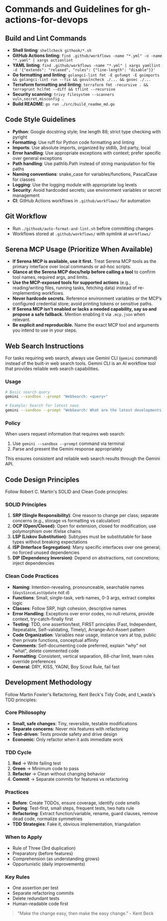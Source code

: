 # Commands and Guidelines for gh-actions-for-devops

## Build and Lint Commands

- **Shell linting**: `shellcheck githook/*.sh`
- **GitHub Actions linting**: `find .github/workflows -name "*.yml" -o -name "*.yaml" | xargs actionlint`
- **YAML linting**: `find .github/workflows -name "*.yml" | xargs yamllint -d '{"extends": "relaxed", "rules": {"line-length": "disable"}}'`
- **Go formatting and linting**: `golangci-lint fmt -E gofumpt -E goimports && golangci-lint run --fix && govulncheck ./... && gosec ./...`
- **Terraform formatting and linting**: `terraform fmt -recursive . && terragrunt hclfmt --diff && tflint --recursive`
- **Security scanning**: `trivy filesystem --scanners vuln,secret,misconfig .`
- **Build README**: `go run ./src/build_readme_md.go`

## Code Style Guidelines

- **Python**: Google docstring style; line length 88; strict type checking with pyright
- **Formatting**: Use ruff for Python code formatting and linting
- **Imports**: Use absolute imports, organized by stdlib, 3rd party, local
- **Error handling**: Use appropriate exceptions with context; prefer specific over general exceptions
- **Path handling**: Use pathlib.Path instead of string manipulation for file paths
- **Naming conventions**: snake_case for variables/functions, PascalCase for classes
- **Logging**: Use the logging module with appropriate log levels
- **Security**: Avoid hardcoded secrets; use environment variables or secret management
- **CI**: GitHub Actions workflows in `.github/workflows/` for automation

## Git Workflow

- Run `./githook/auto-format-and-lint.sh` before committing changes
- Workflows stored at `.github/workflows/` with symlink at `workflows/`

## Serena MCP Usage (Prioritize When Available)

- **If Serena MCP is available, use it first.** Treat Serena MCP tools as the primary interface over local commands or ad-hoc scripts.
- **Glance at the Serena MCP docs/help before calling a tool** to confirm tool names, required args, and limits.
- **Use the MCP-exposed tools for supported actions** (e.g., reading/writing files, running tasks, fetching data) instead of re-implementing workflows.
- **Never hardcode secrets.** Reference environment variables or the MCP’s configured credential store; avoid printing tokens or sensitive paths.
- **If Serena MCP isn’t enabled or lacks a needed capability, say so and propose a safe fallback.** Mention enabling it via `.mcp.json` when relevant.
- **Be explicit and reproducible.** Name the exact MCP tool and arguments you intend to use in your steps.

## Web Search Instructions

For tasks requiring web search, always use Gemini CLI (`gemini` command) instead of the built-in web search tools.
Gemini CLI is an AI workflow tool that provides reliable web search capabilities.

### Usage

```sh
# Basic search query
gemini --sandbox --prompt "WebSearch: <query>"

# Example: Search for latest news
gemini --sandbox --prompt "WebSearch: What are the latest developments in AI?"
```

### Policy

When users request information that requires web search:

1. Use `gemini --sandbox --prompt` command via terminal
2. Parse and present the Gemini response appropriately

This ensures consistent and reliable web search results through the Gemini API.

## Code Design Principles

Follow Robert C. Martin's SOLID and Clean Code principles:

### SOLID Principles

1. **SRP (Single Responsibility)**: One reason to change per class; separate concerns (e.g., storage vs formatting vs calculation)
2. **OCP (Open/Closed)**: Open for extension, closed for modification; use polymorphism over if/else chains
3. **LSP (Liskov Substitution)**: Subtypes must be substitutable for base types without breaking expectations
4. **ISP (Interface Segregation)**: Many specific interfaces over one general; no forced unused dependencies
5. **DIP (Dependency Inversion)**: Depend on abstractions, not concretions; inject dependencies

### Clean Code Practices

- **Naming**: Intention-revealing, pronounceable, searchable names (`daysSinceLastUpdate` not `d`)
- **Functions**: Small, single-task, verb names, 0-3 args, extract complex logic
- **Classes**: Follow SRP, high cohesion, descriptive names
- **Error Handling**: Exceptions over error codes, no null returns, provide context, try-catch-finally first
- **Testing**: TDD, one assertion/test, FIRST principles (Fast, Independent, Repeatable, Self-validating, Timely), Arrange-Act-Assert pattern
- **Code Organization**: Variables near usage, instance vars at top, public then private functions, conceptual affinity
- **Comments**: Self-documenting code preferred, explain "why" not "what", delete commented code
- **Formatting**: Consistent, vertical separation, 88-char limit, team rules override preferences
- **General**: DRY, KISS, YAGNI, Boy Scout Rule, fail fast

## Development Methodology

Follow Martin Fowler's Refactoring, Kent Beck's Tidy Code, and t_wada's TDD principles:

### Core Philosophy

- **Small, safe changes**: Tiny, reversible, testable modifications
- **Separate concerns**: Never mix features with refactoring
- **Test-driven**: Tests provide safety and drive design
- **Economic**: Only refactor when it aids immediate work

### TDD Cycle

1. **Red** → Write failing test
2. **Green** → Minimum code to pass
3. **Refactor** → Clean without changing behavior
4. **Commit** → Separate commits for features vs refactoring

### Practices

- **Before**: Create TODOs, ensure coverage, identify code smells
- **During**: Test-first, small steps, frequent tests, two hats rule
- **Refactoring**: Extract function/variable, rename, guard clauses, remove dead code, normalize symmetries
- **TDD Strategies**: Fake it, obvious implementation, triangulation

### When to Apply

- Rule of Three (3rd duplication)
- Preparatory (before features)
- Comprehension (as understanding grows)
- Opportunistic (daily improvements)

### Key Rules

- One assertion per test
- Separate refactoring commits
- Delete redundant tests
- Human-readable code first

> "Make the change easy, then make the easy change." - Kent Beck
